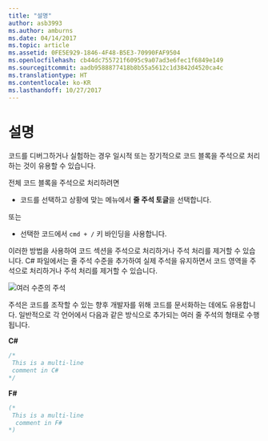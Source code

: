 ```yaml
---
title: "설명"
author: asb3993
ms.author: amburns
ms.date: 04/14/2017
ms.topic: article
ms.assetid: 0FE5E929-1846-4F48-B5E3-70990FAF9504
ms.openlocfilehash: cb44dc755721f6095c9a07ad3e6fec1f6849e149
ms.sourcegitcommit: aadb9588877418b8b55a5612c1d3842d4520ca4c
ms.translationtype: HT
ms.contentlocale: ko-KR
ms.lasthandoff: 10/27/2017
---
```

# <a name="comments"></a>설명

코드를 디버그하거나 실험하는 경우 일시적 또는 장기적으로 코드 블록을 주석으로 처리하는 것이 유용할 수 있습니다. 

전체 코드 블록을 주석으로 처리하려면

* 코드를 선택하고 상황에 맞는 메뉴에서 **줄 주석 토글**을 선택합니다.

또는

* 선택한 코드에서 `cmd + /` 키 바인딩을 사용합니다.

이러한 방법을 사용하여 코드 섹션을 주석으로 처리하거나 주석 처리를 제거할 수 있습니다. C# 파일에서는 줄 주석 수준을 추가하여 실제 주석을 유지하면서 코드 영역을 주석으로 처리하거나 주석 처리를 제거할 수 있습니다. 

 ![여러 수준의 주석](media/source-editor-image8.png)

주석은 코드를 조작할 수 있는 향후 개발자를 위해 코드를 문서화하는 데에도 유용합니다. 일반적으로 각 언어에서 다음과 같은 방식으로 추가되는 여러 줄 주석의 형태로 수행됩니다.

**C#**

``` cs
/*
 This is a multi-line
 comment in C#
*/
```
**F#**

```fsharp
(*
 This is a multi-line
  comment in F#
*)
```
